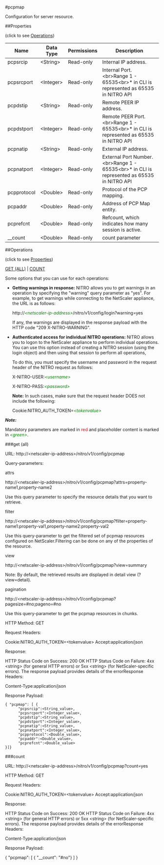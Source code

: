 #pcpmap

Configuration for server resource.


##Properties 
<span>(click to see [Operations](#operations))</span>


<table><thead><tr><th>Name</th><th> Data Type</th><th> Permissions</th><th>Description</th></tr></thead><tbody><tr><td>pcpsrcip</td><td>&lt;String></td><td>Read-only</td><td>Internal IP address.</td><tr><tr><td>pcpsrcport</td><td>&lt;Integer></td><td>Read-only</td><td>Internal Port.&lt;br>Range 1 - 65535&lt;br>* in CLI is represented as 65535 in NITRO API</td><tr><tr><td>pcpdstip</td><td>&lt;String></td><td>Read-only</td><td>Remote PEER IP address.</td><tr><tr><td>pcpdstport</td><td>&lt;Integer></td><td>Read-only</td><td>Remote PEER Port.&lt;br>Range 1 - 65535&lt;br>* in CLI is represented as 65535 in NITRO API</td><tr><tr><td>pcpnatip</td><td>&lt;String></td><td>Read-only</td><td>External IP address.</td><tr><tr><td>pcpnatport</td><td>&lt;Integer></td><td>Read-only</td><td>External Port Number.&lt;br>Range 1 - 65535&lt;br>* in CLI is represented as 65535 in NITRO API</td><tr><tr><td>pcpprotocol</td><td>&lt;Double></td><td>Read-only</td><td>Protocol of the PCP mapping.</td><tr><tr><td>pcpaddr</td><td>&lt;Double></td><td>Read-only</td><td>Address of PCP Map entity.</td><tr><tr><td>pcprefcnt</td><td>&lt;Double></td><td>Read-only</td><td>Refcount, which indicates how many session is active.</td><tr><tr><td>__count</td><td>&lt;Double></td><td>Read-only</td><td>count parameter</td><tr></tbody></table>
##Operations 
<span>(click to see [Properties](#properties))</span>


[GET (ALL)](#get-(all)) | [COUNT](#count)


Some options that you can use for each operations:
<ul><li><p><b>Getting warnings in response:</b> NITRO allows you to get warnings in an operation by specifying the "warning" query parameter as "yes". For example, to get warnings while connecting to the NetScaler appliance, the URL is as follows:</p><p>http://<span style="color:green;font-style:italic;">&lt;netscaler-ip-address&gt;</span>/nitro/v1/config/login?warning=yes</p><p>If any, the warnings are displayed in the response payload with the HTTP code "209 X-NITRO-WARNING".</p></li><li><p><b>Authenticated access for individual NITRO operations:</b> NITRO allows you to logon to the NetScaler appliance to perform individual operations. You can use this option instead of creating a NITRO session (using the login object) and then using that session to perform all operations,</p><p>To do this, you must specify the username and password in the request header of the NITRO request as follows:</p><p>X-NITRO-USER:<span style="color:green;font-style:italic;">&lt;username&gt;</span></p><p>X-NITRO-PASS:<span style="color:green;font-style:italic;">&lt;password&gt;</span></p><p><b>Note:</b> In such cases, make sure that the request header DOES not include the following:</p><p>Cookie:NITRO_AUTH_TOKEN=<span style="color:green;font-style:italic;">&lt;tokenvalue&gt;</span></p></li></ul>



***Note:*** 
Mandatory parameters are marked in <span style="color:#FF0000;">red</span> and placeholder content is marked in <span style="color:green;font-style:italic">&lt;green&gt;</span>.

###get (all)



URL: http://&lt;netscaler-ip-address&gt;/nitro/v1/config/pcpmap
Query-parameters:
attrs
http://&lt;netscaler-ip-address&gt;/nitro/v1/config/pcpmap?attrs=property-name1,property-name2
Use this query parameter to specify the resource details that you want to retrieve.


filter
http://&lt;netscaler-ip-address&gt;/nitro/v1/config/pcpmap?filter=property-name1:property-val1,property-name2:property-val2
Use this query-parameter to get the filtered set of pcpmap resources configured on NetScaler.Filtering can be done on any of the properties of the resource.


view
http://&lt;netscaler-ip-address&gt;/nitro/v1/config/pcpmap?view=summary
Note: By default, the retrieved results are displayed in detail view (?view=detail).


pagination
http://&lt;netscaler-ip-address&gt;/nitro/v1/config/pcpmap?pagesize=#no;pageno=#no
Use this query-parameter to get the pcpmap resources in chunks.



HTTP Method: GET
Request Headers:

Cookie:NITRO_AUTH_TOKEN=&lt;tokenvalue&gt;Accept:application/json

Response:
HTTP Status Code on Success: 200 OKHTTP Status Code on Failure: 4xx &lt;string&gt; (for general HTTP errors) or 5xx &lt;string&gt; (for NetScaler-specific errors). The response payload provides details of the errorResponse Headers:

Content-Type:application/json

Response Payload: ```{ "pcpmap": [ {      "pcpsrcip":<String_value>,      "pcpsrcport":<Integer_value>,      "pcpdstip":<String_value>,      "pcpdstport":<Integer_value>,      "pcpnatip":<String_value>,      "pcpnatport":<Integer_value>,      "pcpprotocol":<Double_value>,      "pcpaddr":<Double_value>,      "pcprefcnt":<Double_value>}]}```



###count



URL: http://&lt;netscaler-ip-address&gt;/nitro/v1/config/pcpmap?count=yes
HTTP Method: GET
Request Headers:

Cookie:NITRO_AUTH_TOKEN=&lt;tokenvalue&gt;Accept:application/json

Response:
HTTP Status Code on Success: 200 OKHTTP Status Code on Failure: 4xx &lt;string&gt; (for general HTTP errors) or 5xx &lt;string&gt; (for NetScaler-specific errors). The response payload provides details of the errorResponse Headers:

Content-Type:application/json

Response Payload: 
{ "pcpmap": [ { "__count": "#no"} ] }


